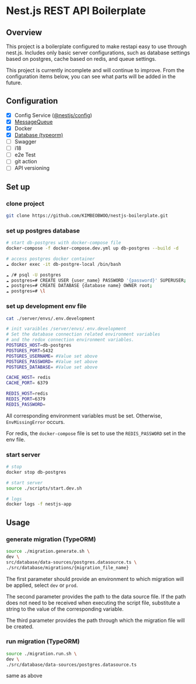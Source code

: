 # Nest.js REST API Boilerplate

## Overview

This project is a boilerplate configured to make restapi easy to use through nest.js.
Includes only basic server configurations, such as database settings based on postgres, cache based on redis, and queue settings.

This project is currently incomplete and will continue to improve.
From the configuration items below, you can see what parts will be added in the future.

## **Configuration**

- [x] Config Service ([@nestjs/config](https://docs.nestjs.com/techniques/configuration))
- [x] [MessageQueue](https://docs.nestjs.com/techniques/queues)
- [x] Docker
- [x] [Database (typeorm)](https://docs.nestjs.com/techniques/database)
- [ ] Swagger
- [ ] i18
- [ ] e2e Test
- [ ] git action
- [ ] API versioning

## Set up

### clone project

```bash
git clone https://github.com/KIMBEOBWOO/nestjs-boilerplate.git
```

### set up postgres database

```bash
# start db-postgres with docker-compose file
docker-compose -f docker-compose.dev.yml up db-postgres --build -d

# access postgres docker container
☁ docker exec -it db-postgre-local /bin/bash

☁ /# psql -U postgres
☁ postgres=# CREATE USER {user_name} PASSWORD '{password}' SUPERUSER;
☁ postgres=# CREATE DATABASE {database name} OWNER root;
☁ postgres=# \l
```

### set up development env file

```bash
cat ./server/envs/.env.development

# init varaibles /server/envs/.env.development
# Set the database connection related environment variables
# and the redox connection environment variables.
POSTGRES_HOST=db-postgres
POSTGRES_PORT=5432
POSTGRES_USERNAME= #Value set above
POSTGRES_PASSWORD= #Value set above
POSTGRES_DATABASE= #Value set above

CACHE_HOST= redis
CACHE_PORT= 6379

REDIS_HOST=redis
REDIS_PORT=6379
REDIS_PASSWORD=
```

All corresponding environment variables must be set. Otherwise, `EnvMissingError` occurs.

For redis, the `docker-compose` file is set to use the `REDIS_PASSWORD` set in the env file.

### start server

```bash
# stop
docker stop db-postgres

# start server
source ./scripts/start.dev.sh

# logs
docker logs -f nestjs-app
```

## Usage

### generate migration (TypeORM)

```bash
source ./migration.generate.sh \
dev \
src/database/data-sources/postgres.datasource.ts \
./src/database/migrations/{migration_file_name}
```

The first parameter should provide an environment to which migration will be applied, select `dev` or `prod`.

The second parameter provides the path to the data source file. If the path does not need to be received when executing the script file, substitute a string to the value of the corresponding variable.

The third parameter provides the path through which the migration file will be created.

### run migration (TypeORM)

```bash
source ./migration.run.sh \
dev \
./src/database/data-sources/postgres.datasource.ts
```

same as above
